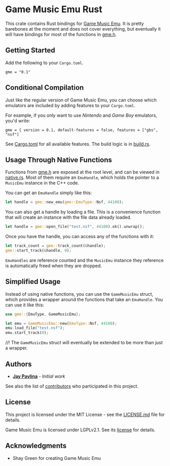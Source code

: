 # Game Music Emu Rust

This crate contains Rust bindings for [Game Music Emu](https://bitbucket.org/mpyne/game-music-emu/wiki/Home). It is pretty barebones at the moment and does not cover everything, but eventually it will have bindings for most of the functions in [gme.h](./src/gme/gme.h). 

## Getting Started

Add the following to your `Cargo.toml`.

```
gme = "0.1"
```

## Conditional Compilation

Just like the regular version of Game Music Emu, you can choose which emulators are included by adding features to your `Cargo.toml`.

For example, if you only want to use *Nintendo* and *Game Boy* emulators, you'd write:

```
gme = { version = 0.1, default-features = false, features = ["gbs", "nsf"]
```
See [Cargo.toml](Cargo.toml) for all available features. The build logic is in [build.rs](build.rs).

## Usage Through Native Functions

Functions from [gme.h](./src/gme/gme.h) are exposed at the root level, and can be viewed in [native.rs](src/native.rs). Most of them require an `EmuHandle`, which holds the pointer to a `MusicEmu` instance in the C++ code.

You can get an `EmuHandle` simply like this:
```rust
let handle = gme::new_emu(gme::EmuType::Nsf, 44100);
```
You can also get a handle by loading a file. This is a convenience function that will create an instance with the file data already loaded.

```rust
let handle = gme::open_file("test.nsf", 44100).ok().unwrap();

```

Once you have the handle, you can access any of the functions with it:
```rust
let track_count = gme::track_count(&handle);
gme::start_track(&handle, 0);
```

`EmuHandles` are reference counted and the `MusicEmu` instance they reference is automatically freed when they are dropped.
## Simplified Usage

Instead of using native functions, you can use the `GameMusicEmu` struct, which provides a wrapper around the functions that take an `EmuHandle`. You can use it like this:
```rust
use gme::{EmuType, GameMusicEmu};

let emu = GameMusicEmu::new(EmuType::Nsf, 44100);
emu.load_file("test.nsf");
emu.start_track(0);
```

//! The `GameMusicEmu` struct will eventually be extended to be more than just a wrapper.

## Authors

* **[Jay Pavlina](https://github.com/JayPavlina)** - *Initial work*

See also the list of [contributors](https://github.com/your/project/contributors) who participated in this project.

## License

This project is licensed under the MIT License - see the [LICENSE.md](LICENSE.md) file for details. 

Game Music Emu is licensed under LGPLv2.1. See its [license](src/gme/license.txt) for details.

## Acknowledgments

* Shay Green for creating Game Music Emu